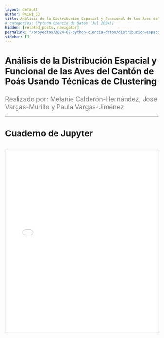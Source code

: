 ```yaml
---
layout: default
author: PKiwi_03
title: Análisis de la Distribución Espacial y Funcional de las Aves del Cantón de Poás Usando Técnicas de Clustering
# categories: [Python Ciencia de Datos (Jul 2024)]
hidden: [related_posts, navigator]
permalink: "/proyectos/2024-07-python-ciencia-datos/distribucion-espacial-aves.html"
sidebar: []
---
```


# Análisis de la Distribución Espacial y Funcional de las Aves del Cantón de Poás Usando Técnicas de Clustering
<h2 style="color: gray; font-weight: normal;">
Realizado por: Melanie Calderón-Hernández, Jose Vargas-Murillo y Paula Vargas-Jiménez
</h2>

---
# Cuaderno de Jupyter

<br>

<iframe 
    src="/assets/html/2024-07-python/melanie_calderon.html" 
    width="100%" 
    height="600" 
    style="border: 1px solid #ccc;"
></iframe>
